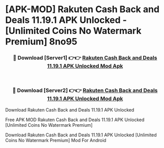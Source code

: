 # [APK-MOD] Rakuten  Cash Back and Deals 11.19.1 APK Unlocked - [Unlimited Coins No Watermark Premium] 8no95



<div align="center">
<h3>🔴 Download [Server1] 👉👉 <a href="https://momento.my/?title=Rakuten__Cash_Back_and_Deals_11.19.1_APK_Unlocked">Rakuten  Cash Back and Deals 11.19.1 APK Unlocked Mod Apk</a></h3><br>

<h3>🔴 Download [Server2] 👉👉 <a href="https://momento.my/?title=Rakuten__Cash_Back_and_Deals_11.19.1_APK_Unlocked">Rakuten  Cash Back and Deals 11.19.1 APK Unlocked Mod Apk</a></h3>
</div>



Download Rakuten  Cash Back and Deals 11.19.1 APK Unlocked 

Free APK MOD Rakuten  Cash Back and Deals 11.19.1 APK Unlocked [Unlimited Coins No Watermark Premium]

Download Rakuten  Cash Back and Deals 11.19.1 APK Unlocked [Unlimited Coins No Watermark Premium] Mod For Android
